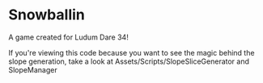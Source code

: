 # Snowballin
A game created for Ludum Dare 34!

If you're viewing this code because you want to see the magic behind the slope generation, take a look at Assets/Scripts/SlopeSliceGenerator and SlopeManager
